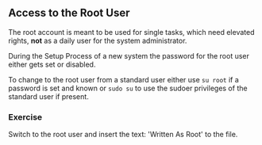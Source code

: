 ## Access to the Root User
The root account is meant to be used for single tasks, which need elevated rights, **not** as a daily user for the system administrator.

During the Setup Process of a new system the password for the root user either gets set or disabled.

To change to the root user from a standard user either use `su root` if a password is set and known or `sudo su` to use the sudoer privileges of the standard user if present.

### Exercise
Switch to the root user and insert the text: 'Written As Root' to the file.
